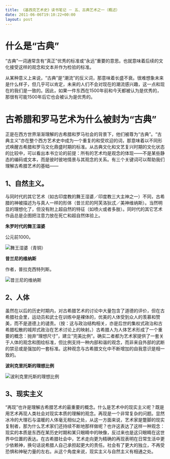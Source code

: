 ```yaml
---
title: 《基西克艺术史》读书笔记 － 五、古典艺术之一（概述）
date: 2011-06-06T19:10:22+00:00
layout: post
---
```

# 什么是“古典”

“古典”一词通常含有“真正”优秀的标准或“永远”重要的意思。也就意味着后续的文化接受这样的观念和文本并作为检验的标准。

从某种意义上来说，“古典”是“潮流”的反义词，那意味着长盛不衰。很难想象未来是什么样子，但几乎可以肯定，未来的人们不会对现在的潮流感兴趣，这一点和现在的我们是一致的。因此，如果一件东西在1500年前和今天都被认为是优秀的，那很有可能1500年后它也会被认为是优秀的。



# 古希腊和罗马艺术为什么被封为“古典”

正是在西方世界渐渐理解的古希腊和罗马社会的背景下，他们被尊为“古典”。“古典主义”亦在整个西方艺术史中成为一个重复的和受欢迎的词，那意味着以不同形式唤醒古希腊和罗马文化鼎盛时期的标准。从古典文化和文艺复兴时期的文化状态的比较中，可以看出本书立论的前提：所有的艺术均是观念的体现——不是某些静态的编码或文本，而是彼时彼地情景与其观念的关系。有三个关键词可以帮助我们理解古希腊艺术的基础——

## 1、自然主义。

与同时代的其它艺术（如古印度教的舞王湿婆／印度教三大主神之一）不同，古希腊的神被描述为与真人一样的形体（昔兰尼的阿芙洛狄忒／美神维纳斯）。当然明显的理想化了，但没有附上超自然的特征（如喷火或者多肢）。同时代的其它艺术作品总是企图把注意力放在死亡和超自然体验上。

**朱罗时代的舞王湿婆**
  
公元前1000。
  
![舞王湿婆（青铜）](http://www1.chu.edu.cn/jpkc1/whs/www/%B7%F0%BD%CC%D2%D5%CA%F5.files/%B7%F0%BD%CC6.jpg)

**昔兰尼的维纳斯**
  
作者，普拉克西特列斯。
  
![昔兰尼的维纳斯](http://art.china.cn/tslz/images/attachement/jpg/site8/20110214/001ec949c5010ec351fa56.jpg)

## 2、人体

虽然在以后的历史时期内，对古希腊艺术的讨论中大量包含了道德的评价，但在古希腊社会里，运动员和武士在训练中是裸体的，优美的人体受到众人的羡慕和赞美，而不是道德上的谴责。（按：这与政治结构相关，亦是后世的集权式政治和古希腊松散的城邦式政治在艺术讨论上的映射。）古希腊人为人体艺术形成了一个重要的概念：抛弃“理想尺寸”，建立“完美比例”。确实二者都为艺术家提供了一套关于人体的观念和图绘标准，但比例支持一种内部和谐的观念，而非来自外部的武断的禁忌或是强加的一套标准。这种观念与古希腊文化中不断增加的自我意识是相一致的。

**波利克里托斯的理想比例**
  
![波利克里托斯的理想比例](http://lun.huaixue.com/lunwen/UploadFiles_6687/200807/200872911633925.jpg)

## 3、现实主义

“再现”也许是理解古希腊艺术的最重要的概念。什么是艺术中的现实主义呢？既是用艺术再现人类社会对现实本质的理解的观念。再现是一个非常复杂的问题。显然冰冷的大理石与温暖的人体毫无相似之处，从这一方面来说，艺术家是蹩脚的现实复制者，那为什么艺术家们还持续不断地那样做呢？也许这表达了这样一种观念：现实的本质是东西在某历史时期和某只眼睛中的映像，反过来也是这只眼睛在这世界中位置的表达。在古希腊社会中，艺术走向更为精确的再现表明在日常生活中更少依赖神，换句话说希腊人自己承担起更大的责任。社会有了更大的独立，不再受恐惧和神秘力量的左右。从这个角度来说，现实主义与自然主义有相通之处。
